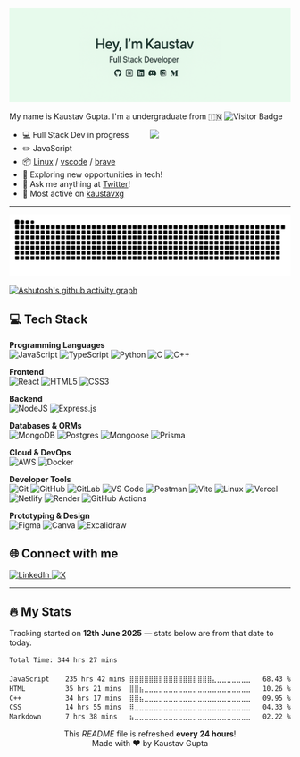 ![Kaustav Banner](kaustavxg.png)


<!-- [![SVG Banners](https://svg-banners.vercel.app/api?type=luminance&text1=KaustavGupta%20🌻&width=800&height=400)](https://github.com/Akshay090/svg-banners) -->

<!-- My name is Kaustav Gupta. I'm a undergraduate from 🇮🇳 ![wakatime](https://visitor-badge.laobi.icu/badge?page_id=kaustavxg.kaustavxg&) -->

My name is Kaustav Gupta. I'm a undergraduate from 🇮🇳 ![Visitor Badge](https://visitor-badge.laobi.icu/badge?page_id=kaustavxg.kaustavxg)


<img align="right" width="50%" src="https://streak-stats.demolab.com/?user=kaustavxg&theme=merko&hide_border=true">
<!-- <img align="right" width="33%" src="https://github-readme-stats.vercel.app/api/top-langs?username=kaustavxg&show_icons=true&locale=en&layout=compact&theme=merko&hide_border=true" alt="kaustavxg"> -->


- 💻 Full Stack Dev in progress
- ✏️ JavaScript
- 📦 [Linux](https://www.linux.com/) / [vscode](https://code.visualstudio.com) / [brave](https://brave.com/)
- 🌱 Exploring new opportunities in tech!
- 💭 Ask me anything at [Twitter](https://x.com/kaustav_gupta23)!
- 📌 Most active on [kaustavxg](https://github.com/kaustavxg)

---


<picture>
  <source media="(prefers-color-scheme: dark)" srcset="https://raw.githubusercontent.com/kaustavxg/kaustavxg/output/github-snake-dark.svg" />
  <source media="(prefers-color-scheme: light)" srcset="https://raw.githubusercontent.com/kaustavxg/kaustavxg/output/github-snake.svg" />
  <img alt="github-snake" src="https://raw.githubusercontent.com/kaustavxg/kaustavxg/output/github-snake.svg" />
</picture>

[![Ashutosh's github activity graph](https://github-readme-activity-graph.vercel.app/graph?username=kaustavxg&bg_color=010409&color=ffffff&line=00b344&point=ffffff&area=true&hide_border=true)](https://github.com/ashutosh00710/github-readme-activity-graph)




<h2 align="left">💻 Tech Stack</h2>

**Programming Languages**  
![JavaScript](https://img.shields.io/badge/javascript-%23323330.svg?style=for-the-badge&logo=javascript&logoColor=%23F7DF1E) 
![TypeScript](https://img.shields.io/badge/typescript-%23007ACC.svg?style=for-the-badge&logo=typescript&logoColor=white) 
![Python](https://img.shields.io/badge/python-3670A0?style=for-the-badge&logo=python&logoColor=ffdd54) 
![C](https://img.shields.io/badge/c-%2300599C.svg?style=for-the-badge&logo=c&logoColor=white) 
![C++](https://img.shields.io/badge/c++-%2300599C.svg?style=for-the-badge&logo=c%2B%2B&logoColor=white)

**Frontend**  
![React](https://img.shields.io/badge/react-%2320232a.svg?style=for-the-badge&logo=react&logoColor=%2361DAFB) 
![HTML5](https://img.shields.io/badge/html5-%23E34F26.svg?style=for-the-badge&logo=html5&logoColor=white) 
![CSS3](https://img.shields.io/badge/css3-%231572B6.svg?style=for-the-badge&logo=css3&logoColor=white) 

**Backend**  
![NodeJS](https://img.shields.io/badge/node.js-6DA55F?style=for-the-badge&logo=node.js&logoColor=white) 
![Express.js](https://img.shields.io/badge/express.js-%23404d59.svg?style=for-the-badge&logo=express&logoColor=white) 

**Databases & ORMs**  
![MongoDB](https://img.shields.io/badge/mongodb-%234ea94b.svg?style=for-the-badge&logo=mongodb&logoColor=white) 
![Postgres](https://img.shields.io/badge/postgres-%23316192.svg?style=for-the-badge&logo=postgresql&logoColor=white) 
![Mongoose](https://img.shields.io/badge/mongoose-%23880000.svg?style=for-the-badge&logo=mongoose&logoColor=white) 
![Prisma](https://img.shields.io/badge/Prisma-2D3748?style=for-the-badge&logo=prisma&logoColor=white)  

**Cloud & DevOps**  
![AWS](https://img.shields.io/badge/AWS-%23FF9900.svg?style=for-the-badge&logo=amazon-aws&logoColor=white) 
![Docker](https://img.shields.io/badge/docker-%230db7ed.svg?style=for-the-badge&logo=docker&logoColor=white) 



**Developer Tools**  
![Git](https://img.shields.io/badge/git-%23F05033.svg?style=for-the-badge&logo=git&logoColor=white) 
![GitHub](https://img.shields.io/badge/github-%23121011.svg?style=for-the-badge&logo=github&logoColor=white) 
![GitLab](https://img.shields.io/badge/gitlab-%23181717.svg?style=for-the-badge&logo=gitlab&logoColor=white) 
![VS Code](https://img.shields.io/badge/vscode-%23007ACC.svg?style=for-the-badge&logo=visual-studio-code&logoColor=white) 
![Postman](https://img.shields.io/badge/Postman-FF6C37?style=for-the-badge&logo=postman&logoColor=white) 
![Vite](https://img.shields.io/badge/Vite-%23646CFF.svg?style=for-the-badge&logo=vite&logoColor=FFD62E) 
![Linux](https://img.shields.io/badge/linux-%23FCC624.svg?style=for-the-badge&logo=linux&logoColor=black) 
![Vercel](https://img.shields.io/badge/vercel-%23000000.svg?style=for-the-badge&logo=vercel&logoColor=white) 
![Netlify](https://img.shields.io/badge/netlify-%2300C7B7.svg?style=for-the-badge&logo=netlify&logoColor=white) 
![Render](https://img.shields.io/badge/render-%2346E3B7.svg?style=for-the-badge&logo=render&logoColor=white) 
![GitHub Actions](https://img.shields.io/badge/github%20actions-%232088FF.svg?style=for-the-badge&logo=githubactions&logoColor=white)  

**Prototyping & Design**  
![Figma](https://img.shields.io/badge/figma-%23F24E1E.svg?style=for-the-badge&logo=figma&logoColor=white) 
![Canva](https://img.shields.io/badge/canva-%2300C4CC.svg?style=for-the-badge&logo=canva&logoColor=white) 
![Excalidraw](https://img.shields.io/badge/excalidraw-0A0A0A?style=for-the-badge&logo=excalidraw&logoColor=white)  


<h2 align="left">🌐 Connect with me</h2>

<p align="left">
  <a href="https://www.linkedin.com/in/kaustav-gupta23/" target="_blank">
    <img alt="LinkedIn" src="https://img.shields.io/badge/LinkedIn-%230077B5.svg?style=for-the-badge&logo=linkedin&logoColor=white" />
  </a>
  <a href="https://x.com/kaustav_gupta23" target="_blank">
    <img alt="X" src="https://img.shields.io/badge/X-%23000000.svg?style=for-the-badge&logo=x&logoColor=white" />
  </a>
</p>






------------
<h2 align="left">🔥 My Stats</h2>
<span>Tracking started on <b>12th June 2025</b> — stats below are from that date to today.</span>
<!--START_SECTION:waka-->

```txt
Total Time: 344 hrs 27 mins

JavaScript    235 hrs 42 mins ⣿⣿⣿⣿⣿⣿⣿⣿⣿⣿⣿⣿⣿⣿⣿⣿⣿⣄⣀⣀⣀⣀⣀⣀⣀   68.43 %
HTML          35 hrs 21 mins  ⣿⣿⣦⣀⣀⣀⣀⣀⣀⣀⣀⣀⣀⣀⣀⣀⣀⣀⣀⣀⣀⣀⣀⣀⣀   10.26 %
C++           34 hrs 17 mins  ⣿⣿⣦⣀⣀⣀⣀⣀⣀⣀⣀⣀⣀⣀⣀⣀⣀⣀⣀⣀⣀⣀⣀⣀⣀   09.95 %
CSS           14 hrs 55 mins  ⣿⣀⣀⣀⣀⣀⣀⣀⣀⣀⣀⣀⣀⣀⣀⣀⣀⣀⣀⣀⣀⣀⣀⣀⣀   04.33 %
Markdown      7 hrs 38 mins   ⣦⣀⣀⣀⣀⣀⣀⣀⣀⣀⣀⣀⣀⣀⣀⣀⣀⣀⣀⣀⣀⣀⣀⣀⣀   02.22 %
```

<!--END_SECTION:waka-->

<!--START_SECTION:workflows-update-->

<p align="center">
      This <i>README</i> file is refreshed <b>every 24 hours</b>!<br/>
      <!-- Last refresh: <b>Jun 12, 2025, 7:53 AM IST</b><br/> -->
      </b>
      Made with ❤️ by Kaustav Gupta
    </p>

<!--END_SECTION:workflows-update-->
